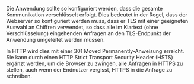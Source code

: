 Die Anwendung sollte so konfiguriert werden, dass die gesamte Kommunikation verschlüsselt erfolgt. Dies bedeutet in der Regel, dass der Webserver so konfiguriert werden muss, dass er TLS mit einer geeigneten Auswahl an Chiffren verwendet, so dass alle im Klartext (ohne Verschlüsselung) eingehenden Anfragen an den TLS-Endpunkt der Anwendung umgeleitet werden müssen.

In HTTP wird dies mit einer 301 Moved Permanently-Anweisung erreicht. Sie kann durch einen HTTP Strict Transport Security Header (HSTS) ergänzt werden, um die Browser zu zwingen, alle Anfragen in HTTPS zu stellen, auch wenn der Endnutzer vergisst, HTTPS in die Anfrage zu schreiben.